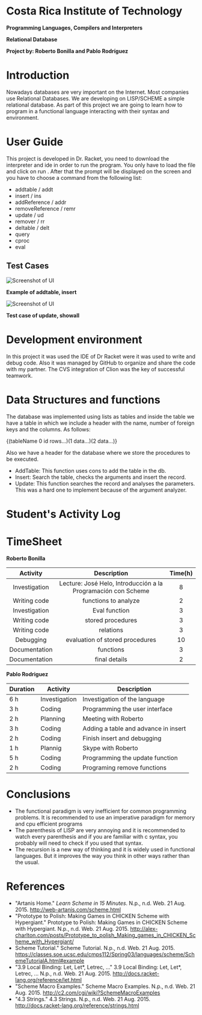# **Costa Rica Institute of Technology**
**Programming Languages, Compilers and Interpreters**

**Relational Database**

**Project by: Roberto Bonilla and Pablo Rodríguez**

# Introduction

Nowadays databases are very important on the Internet. Most companies use Relational Databases. We are developing on LISP/SCHEME
a simple relational database. As part of this project we are going to learn how to program in a functional language interacting with their syntax and environment.

# User Guide

This project is developed in Dr. Racket, you need to download the interpreter and ide in order to run the program. You only have to load the file
 and click on run . After that the prompt will be displayed on the screen and you have to choose a command from the following list:
 
 * addtable / addt
 * insert / ins
 * addReference / addr
 * removeReference / remr
 * update / ud
 * remover / rr
 * deltable / delt
 * query
 * cproc
 * eval
## Test Cases
 ![Screenshot of UI](http://s11.postimg.org/iae61su8z/Screen_Shot_2015_08_21_at_3_45_09_AM.png)
 
 
 **Example of addtable, insert**

 ![Screenshot of UI](http://s30.postimg.org/gzuutbnb5/Screen_Shot_2015_08_21_at_3_49_58_AM.png)
 
 
 **Test case of update, showall**
 
# Development environment

In this project it was used the IDE of Dr Racket were it was used to write and debug code. Also it was managed by GitHub to organize and share 
the code with my partner. The CVS integration of Clion was the key of successful teamwork.

# Data Structures and functions

The database was implemented using lists as tables and inside the table we have a table in which we include a header with the name, number of 
foreign keys and the columns. As follows:
 
  {(tableName 0 id rows...)(1 data...)(2 data...)} 
  
Also we have a header for the database where we store the procedures to be executed. 
 
 * AddTable:
 This function uses cons to add the table in the db.
 * Insert:
 Search the table, checks the arguments and insert the record.
 * Update:
 This function searches the record and analyses the parameters. This was a hard one to implement because of the argument analyzer.

# Student's Activity Log
# TimeSheet

**Roberto Bonilla**

| Activity                    | Description                                                                           | Time(h)  |
|:---------------------------:|:---------------------------------------------------------------------------:|:--------:|
| Investigation         | Lecture: José Helo, Introducción a la Programación con Scheme      	 | 8        |
| Writing code         | functions to analyze                   				         | 2        |  
| Investigation         | Eval function     	 								 | 3        |
| Writing code         | stored procedures           		 					 | 3        |
| Writing code         | relations                              		 					 | 3        |
| Debugging             | evaluation of stored procedures                              | 10     |
| Documentation   | functions                                                                                 | 3        |
| Documentation   | final details                                                                            | 2        |

**Pablo Rodriguez**

Duration  | Activity | Description
------------- | ------------- | -------------
6 h  | Investigation | Investigation of the language
3 h  | Coding | Programming the user interface 
2 h  | Planning | Meeting with Roberto
3 h  | Coding | Adding a table and advance in insert
2 h  | Coding | Finish insert and debugging
1 h  | Plannig | Skype with Roberto
5 h  | Coding | Programming the update function
2 h  | Coding | Programing remove functions

# Conclusions
* The functional paradigm is very inefficient for common programming problems. It is recommended to use an imperative paradigm
for memory and cpu efficient programs
* The parenthesis of LISP are very annoying and it is recommended to watch every parenthesis and if you are familiar with c syntax, you probably 
will need to check if you used that syntax.
* The recursion is a new way of thinking and it is widely used in functional languages. But it improves the way you think in other ways rather than the usual.

# References
* "Artanis Home." <i>Learn Scheme in 15 Minutes</i>. N.p., n.d. Web. 21 Aug. 2015. http://web-artanis.com/scheme.html
* "Prototype to Polish: Making Games in CHICKEN Scheme with Hypergiant." Prototype to Polish: Making Games in CHICKEN Scheme with Hypergiant. N.p., n.d. Web. 21 Aug. 2015.  http://alex-charlton.com/posts/Prototype_to_polish_Making_games_in_CHICKEN_Scheme_with_Hypergiant/
* Scheme Tutorial." Scheme Tutorial. N.p., n.d. Web. 21 Aug. 2015.  https://classes.soe.ucsc.edu/cmps112/Spring03/languages/scheme/SchemeTutorialA.html#example
* "3.9 Local Binding: Let, Let*, Letrec, ..." 3.9 Local Binding: Let, Let*, Letrec, ... N.p., n.d. Web. 21 Aug. 2015. http://docs.racket-lang.org/reference/let.html
* "Scheme Macro Examples." Scheme Macro Examples. N.p., n.d. Web. 21 Aug. 2015. http://c2.com/cgi/wiki?SchemeMacroExamples
* "4.3 Strings." 4.3 Strings. N.p., n.d. Web. 21 Aug. 2015. http://docs.racket-lang.org/reference/strings.html
